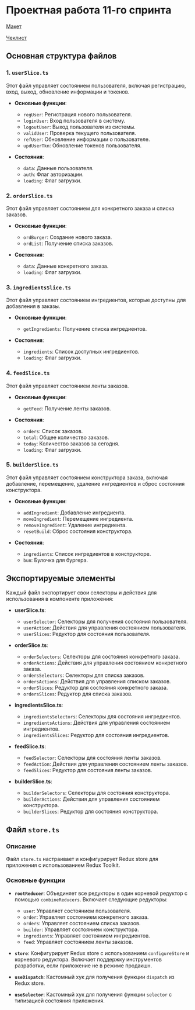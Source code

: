 # Проектная работа 11-го спринта

[Макет](<https://www.figma.com/file/vIywAvqfkOIRWGOkfOnReY/React-Fullstack_-Проектные-задачи-(3-месяца)_external_link?type=design&node-id=0-1&mode=design>)

[Чеклист](https://www.notion.so/praktikum/0527c10b723d4873aa75686bad54b32e?pvs=4)

## Основная структура файлов

### 1. `userSlice.ts`

Этот файл управляет состоянием пользователя, включая регистрацию, вход, выход, обновление информации и токенов.

- **Основные функции**:
  - `regUser`: Регистрация нового пользователя.
  - `loginUser`: Вход пользователя в систему.
  - `logoutUser`: Выход пользователя из системы.
  - `validUser`: Проверка текущего пользователя.
  - `refUser`: Обновление информации о пользователе.
  - `updUserTkn`: Обновление токенов пользователя.

- **Состояния**:
  - `data`: Данные пользователя.
  - `auth`: Флаг авторизации.
  - `loading`: Флаг загрузки.

### 2. `orderSlice.ts`

Этот файл управляет состоянием для конкретного заказа и списка заказов.

- **Основные функции**:
  - `ordBurger`: Создание нового заказа.
  - `ordList`: Получение списка заказов.

- **Состояния**:
  - `data`: Данные конкретного заказа.
  - `loading`: Флаг загрузки.

### 3. `ingredientsSlice.ts`

Этот файл управляет состоянием ингредиентов, которые доступны для добавления в заказы.

- **Основные функции**:
  - `getIngredients`: Получение списка ингредиентов.

- **Состояния**:
  - `ingredients`: Список доступных ингредиентов.
  - `loading`: Флаг загрузки.

### 4. `feedSlice.ts`

Этот файл управляет состоянием ленты заказов.

- **Основные функции**:
  - `getFeed`: Получение ленты заказов.

- **Состояния**:
  - `orders`: Список заказов.
  - `total`: Общее количество заказов.
  - `today`: Количество заказов за сегодня.
  - `loading`: Флаг загрузки.

### 5. `builderSlice.ts`

Этот файл управляет состоянием конструктора заказа, включая добавление, перемещение, удаление ингредиентов и сброс состояния конструктора.

- **Основные функции**:
  - `addIngredient`: Добавление ингредиента.
  - `moveIngredient`: Перемещение ингредиента.
  - `removeIngredient`: Удаление ингредиента.
  - `resetBuild`: Сброс состояния конструктора.

- **Состояния**:
  - `ingredients`: Список ингредиентов в конструкторе.
  - `bun`: Булочка для бургера.

## Экспортируемые элементы

Каждый файл экспортирует свои селекторы и действия для использования в компоненте приложения:

- **userSlice.ts**:
  - `userSelector`: Селекторы для получения состояния пользователя.
  - `userAction`: Действия для управления состоянием пользователя.
  - `userSlices`: Редуктор для состояния пользователя.

- **orderSlice.ts**:
  - `orderSelectors`: Селекторы для состояния конкретного заказа.
  - `orderActions`: Действия для управления состоянием конкретного заказа.
  - `ordersSelectors`: Селекторы для списка заказов.
  - `ordersActions`: Действия для управления списком заказов.
  - `orderSlices`: Редуктор для состояния конкретного заказа.
  - `ordersSlices`: Редуктор для списка заказов.

- **ingredientsSlice.ts**:
  - `ingredientsSelectors`: Селекторы для состояния ингредиентов.
  - `ingredientsActions`: Действия для управления состоянием ингредиентов.
  - `ingredientsSlices`: Редуктор для состояния ингредиентов.

- **feedSlice.ts**:
  - `feedSelector`: Селекторы для состояния ленты заказов.
  - `feedAction`: Действия для управления состоянием ленты заказов.
  - `feedSlices`: Редуктор для состояния ленты заказов.

- **builderSlice.ts**:
  - `builderSelectors`: Селекторы для состояния конструктора.
  - `builderActions`: Действия для управления состоянием конструктора.
  - `builderSlices`: Редуктор для состояния конструктора.

## Файл `store.ts`

### Описание

Файл `store.ts` настраивает и конфигурирует Redux store для приложения с использованием Redux Toolkit.

### Основные функции

- **`rootReducer`**: Объединяет все редукторы в один корневой редуктор с помощью `combineReducers`. Включает следующие редукторы:
  - `user`: Управляет состоянием пользователя.
  - `order`: Управляет состоянием конкретного заказа.
  - `orders`: Управляет состоянием списка заказов.
  - `builder`: Управляет состоянием конструктора.
  - `ingredients`: Управляет состоянием ингредиентов.
  - `feed`: Управляет состоянием ленты заказов.

- **`store`**: Конфигурирует Redux store с использованием `configureStore` и корневого редуктора. Включает поддержку инструментов разработки, если приложение не в режиме продакшн.

- **`useDispatch`**: Кастомный хук для получения функции `dispatch` из Redux store.

- **`useSelector`**: Кастомный хук для получения функции `selector` с типизацией состояния приложения.